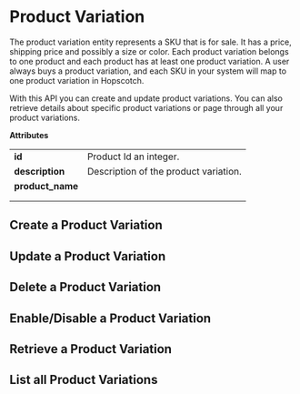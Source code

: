 # Product Variation

The product variation entity represents a SKU that is for sale. It has a price, shipping price and possibly a size or color. Each product variation belongs to one product and each product has at least one product variation. A user always buys a product variation, and each SKU in your system will map to one product variation in Hopscotch.

With this API you can create and update product variations. You can also retrieve details about specific product variations or page through all your product variations.

<b>Attributes</b>
<table>
<tbody>
<tr>
<td>
<b>id</b>
</td>
<td>
Product Id an integer.
</td>
</tr>
<tr>
<td>
<b>description</b>
</td>
<td>
Description of the product variation.
</td>
</tr>
<tr>
<td><b>product_name</b>
</td>
<td>
</td>
</tr>
<tr>
<td>
</td>
<td>
</td>
</tr>
<tr>
<td>
</td>
<td>
</td>
</tr>
</tbody>
</table>

## Create a Product Variation

## Update a Product Variation

## Delete a Product Variation

## Enable/Disable a Product Variation

## Retrieve a Product Variation

## List all Product Variations